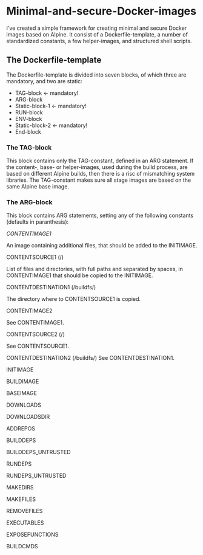 # Minimal-and-secure-Docker-images
I've created a simple framework for creating minimal and secure Docker images based on Alpine. It consist of a Dockerfile-template, a number of standardized constants, a few helper-images, and structured shell scripts.

## The Dockerfile-template
The Dockerfile-template is divided into seven blocks, of which three are mandatory, and two are static: 
* TAG-block <- mandatory!
* ARG-block
* Static-block-1 <- mandatory!
* RUN-block
* ENV-block
* Static-block-2 <- mandatory!
* End-block

### The TAG-block
This block contains only the TAG-constant, defined in an ARG statement. If the content-, base- or helper-images, used during the build process, are based on different Alpine builds, then there is a risc of mismatching system libraries. The TAG-constant makes sure all stage images are based on the same Alpine base image.

### The ARG-block
This block contains ARG statements, setting any of the following constants (defaults in paranthesis):

*CONTENTIMAGE1*

An image containing additional files, that should be added to the INITIMAGE.

CONTENTSOURCE1 (/)

List of files and directories, with full paths and separated by spaces, in CONTENTIMAGE1 that should be copied to the INITIMAGE.

CONTENTDESTINATION1 (/buildfs/)

The directory where to CONTENTSOURCE1 is copied.

CONTENTIMAGE2

See CONTENTIMAGE1.

CONTENTSOURCE2 (/)

See CONTENTSOURCE1.

CONTENTDESTINATION2 (/buildfs/)
See CONTENTDESTINATION1.

INITIMAGE

BUILDIMAGE

BASEIMAGE

DOWNLOADS

DOWNLOADSDIR

ADDREPOS

BUILDDEPS

BUILDDEPS_UNTRUSTED

RUNDEPS

RUNDEPS_UNTRUSTED

MAKEDIRS

MAKEFILES

REMOVEFILES

EXECUTABLES

EXPOSEFUNCTIONS

BUILDCMDS
